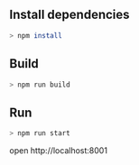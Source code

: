 ## Install dependencies
```bash
> npm install
```

## Build
```bash
> npm run build
```

## Run
```bash
> npm run start
```

open http://localhost:8001